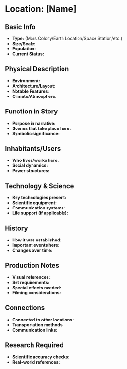 # Location: [Name]

## Basic Info
- **Type:** (Mars Colony/Earth Location/Space Station/etc.)
- **Size/Scale:**
- **Population:**
- **Current Status:**

## Physical Description
- **Environment:**
- **Architecture/Layout:**
- **Notable Features:**
- **Climate/Atmosphere:**

## Function in Story
- **Purpose in narrative:**
- **Scenes that take place here:**
- **Symbolic significance:**

## Inhabitants/Users
- **Who lives/works here:**
- **Social dynamics:**
- **Power structures:**

## Technology & Science
- **Key technologies present:**
- **Scientific equipment:**
- **Communication systems:**
- **Life support (if applicable):**

## History
- **How it was established:**
- **Important events here:**
- **Changes over time:**

## Production Notes
- **Visual references:**
- **Set requirements:**
- **Special effects needed:**
- **Filming considerations:**

## Connections
- **Connected to other locations:**
- **Transportation methods:**
- **Communication links:**

## Research Required
- **Scientific accuracy checks:**
- **Real-world references:**